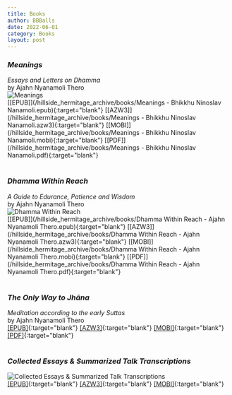 ```yaml
---
title: Books
author: BBBalls
date: 2022-06-01
category: Books
layout: post
---
```



### *Meanings*
*Essays and Letters on Dhamma*\
by Ajahn Nyanamoli Thero\
![Meanings](/hillside_hermitage_archive/images/meanings_small.jpg)\
[[EPUB]](/hillside_hermitage_archive/books/Meanings - Bhikkhu Ninoslav Nanamoli.epub){:target="blank"}
[[AZW3]](/hillside_hermitage_archive/books/Meanings - Bhikkhu Ninoslav Nanamoli.azw3){:target="blank"}
[[MOBI]](/hillside_hermitage_archive/books/Meanings - Bhikkhu Ninoslav Nanamoli.mobi){:target="blank"}
[[PDF]](/hillside_hermitage_archive/books/Meanings - Bhikkhu Ninoslav Nanamoli.pdf){:target="blank"}
<br>
<br>

### *Dhamma Within Reach*
*A Guide to Edurance, Patience and Wisdom*\
by Ajahn Nyanamoli Thero\
![Dhamma Within Reach](/hillside_hermitage_archive/images/dhamma_within_reach_small.jpg)\
[[EPUB]](/hillside_hermitage_archive/books/Dhamma Within Reach - Ajahn Nyanamoli Thero.epub){:target="blank"}
[[AZW3]](/hillside_hermitage_archive/books/Dhamma Within Reach - Ajahn Nyanamoli Thero.azw3){:target="blank"}
[[MOBI]](/hillside_hermitage_archive/books/Dhamma Within Reach - Ajahn Nyanamoli Thero.mobi){:target="blank"}
[[PDF]](/hillside_hermitage_archive/books/Dhamma Within Reach - Ajahn Nyanamoli Thero.pdf){:target="blank"}
<br>
<br>

### *The Only Way to Jhāna*
*Meditation according to the early Suttas*\
by Ajahn Nyanamoli Thero\
[[EPUB]](/hillside_hermitage_archive/books/Only_Way_To_Jhana_Nyanamoli_Thero.epub){:target="blank"}
[[AZW3]](/hillside_hermitage_archive/books/Only_Way_To_Jhana_Nyanamoli_Thero.azw3){:target="blank"}
[[MOBI]](/hillside_hermitage_archive/books/Only_Way_To_Jhana_Nyanamoli_Thero.mobi){:target="blank"}
[[PDF]](/hillside_hermitage_archive/books/Only_Way_To_Jhana_Nyanamoli_Thero.pdf){:target="blank"}
<br>
<br>


### *Collected Essays & Summarized Talk Transcriptions*
![Collected Essays & Summarized Talk Transcriptions](/hillside_hermitage_archive/images/cover_2_collected_essays_and_transcriptions_HH_small.jpg)\
[[EPUB]](/hillside_hermitage_archive/books/HH_collected_essays_and_transcriptions.epub){:target="blank"}
[[AZW3]](/hillside_hermitage_archive/books/HH_collected_essays_and_transcriptions.azw3){:target="blank"}
[[MOBI]](/hillside_hermitage_archive/books/HH_collected_essays_and_transcriptions.mobi){:target="blank"}
